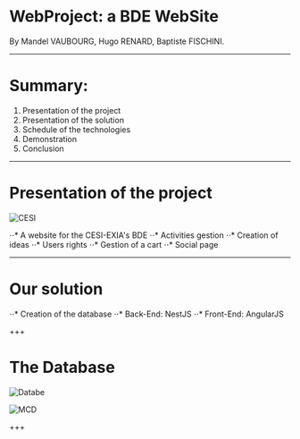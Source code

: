 # WebProject: a BDE WebSite

By Mandel VAUBOURG, Hugo RENARD, Baptiste FISCHINI.

---

# Summary:

1. Presentation of the project
2. Presentation of the solution
3. Schedule of the technologies
4. Demonstration
5. Conclusion

---
# Presentation of the project

![CESI](https://www.cesialumni.fr/images/news/1435007270logo-exia-inge.jpg)

⋅⋅* A website for the CESI-EXIA's BDE
⋅⋅* Activities gestion
⋅⋅* Creation of ideas
⋅⋅* Users rights
⋅⋅* Gestion of a cart
⋅⋅* Social page

---

# Our solution

⋅⋅* Creation of the database
⋅⋅* Back-End: NestJS
⋅⋅* Front-End: AngularJS

+++
# The Database

![Databe](https://user-images.githubusercontent.com/7594435/38731510-cbda2802-3f1a-11e8-8559-7d7b55edae17.png)

![MCD](https://user-images.githubusercontent.com/22980065/38675986-e2542900-3e59-11e8-8b3f-0e79cc3f9c95.png)

+++
